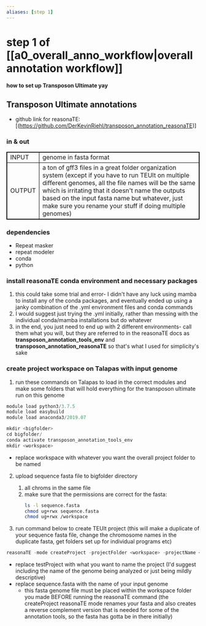 ```yaml
---
aliases: [step 1]
---
```

# step 1 of [[a0_overall_anno_workflow|overall annotation workflow]]
**how to set up Transposon Ultimate yay**

## Transposon Ultimate annotations
- github link for reasonaTE: [(https://github.com/DerKevinRiehl/transposon_annotation_reasonaTE)]

### in & out
<table cellpadding="5" style="border: 1px solid black">
    <tr style="border: 1px solid black">
        <td style="border: 1px solid black" >INPUT</td>
        <td style="border: 1px solid black">genome in fasta format</td>
    </tr>
    <tr>
        <td style="border: 1px solid black">OUTPUT</td>
        <td style="border: 1px solid black">a ton of gff3 files in a great folder organization system (except if you have to run TEUlt on multiple different genomes, all the file names will be the same which is irritating that it doesn't name the outputs based on the input fasta name but whatever, just make sure you rename your stuff if doing multiple genomes)</td>
    </tr>
</table>

### dependencies
- Repeat masker
- repeat modeler
- conda
- python

### install reasonaTE conda environment and necessary packages
1. this could take some trial and error- I didn't have any luck using mamba to install any of the conda packages, and eventually ended up using a janky combination of the .yml environment files and conda commands
2. I would suggest just trying the .yml initially, rather than messing with the individual conda/mamba installations but do whatever
3. in the end, you just need to end up with 2 different environments- call them what you will, but they are referred to in the reasonaTE docs as **transposon_annotation_tools_env** and **transposon_annotation_reasonaTE** so that's what I used for simplicity's sake

### create project workspace on Talapas with input genome

1. run these commands on Talapas to load in the correct modules and make some folders that will hold everything for the transposon ultimate run on this genome
```python
module load python3/3.7.5
module load easybuild
module load anaconda3/2019.07

mkdir <bigfolder>
cd bigfolder/
conda activate transposon_annotation_tools_env
mkdir <workspace>
```
- replace workspace with whatever you want the overall project folder to be named

2. upload sequence fasta file to bigfolder directory
	1. all chroms in the same file
	2. make sure that the permissions are correct for the fasta: 
		```bash
		ls -l sequence.fasta
		chmod ug+rwx sequence.fasta
		chmod ug+rwx /workspace
		```
		
3. run command below to create TEUlt project (this will make a duplicate of your sequence fasta file, change the chromosome names in the duplicate fasta, get folders set up for individual programs etc) 
```python
reasonaTE -mode createProject -projectFolder <workspace> -projectName <testProject> -inputFasta <sequence.fasta>
```
- replace testProject with what you want to name the project (I'd suggest including the name of the genome being analyzed or just being mildly descriptive)
- replace sequence.fasta with the name of your input genome
	- this fasta genome file must be placed within the workspace folder you made BEFORE running the reasonaTE command (the createProject reasonaTE mode renames your fasta and also creates a reverse complement version that is needed for some of the annotation tools, so the fasta has gotta be in there initially)



